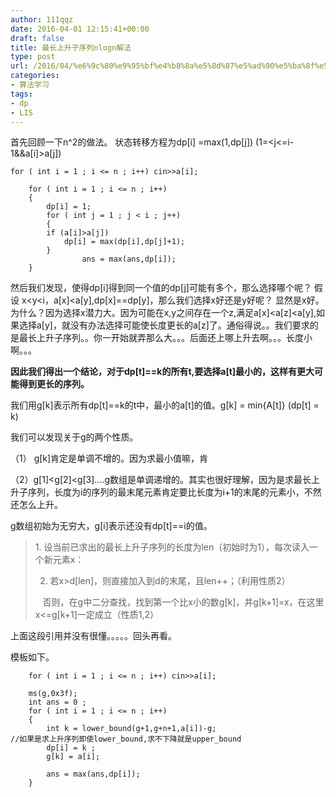 ```yaml
---
author: 111qqz
date: 2016-04-01 12:15:41+00:00
draft: false
title: 最长上升子序列nlogn解法
type: post
url: /2016/04/%e6%9c%80%e9%95%bf%e4%b8%8a%e5%8d%87%e5%ad%90%e5%ba%8f%e5%88%97nlogn%e8%a7%a3%e6%b3%95/
categories:
- 算法学习
tags:
- dp
- LIS
---
```


首先回顾一下n^2的做法。
状态转移方程为dp[i] =max(1,dp[j]) (1=<j<=i-1&&a[i]>a[j])

    
    for ( int i = 1 ; i <= n ; i++) cin>>a[i];
    
    	for ( int i = 1 ; i <= n ; i++)
    	{
    	    dp[i] = 1;
    	    for ( int j = 1 ; j < i ; j++)
    	    {
    		if (a[i]>a[j])
    		    dp[i] = max(dp[i],dp[j]+1);
    	    }
                    ans = max(ans,dp[i]);
    	}
    


然后我们发现，使得dp[i]得到同一个值的dp[j]可能有多个，那么选择哪个呢？
假设 x<y<i，a[x]<a[y],dp[x]==dp[y]，那么我们选择x好还是y好呢？
显然是x好。为什么？因为选择x潜力大。因为可能在x,y之间存在一个z,满足a[x]<a[z]<a[y],如果选择a[y]，就没有办法选择可能使长度更长的a[z]了。通俗得说。。我们要求的是最长上升子序列。。你一开始就弄那么大。。。后面还上哪上升去啊。。。长度小啊。。。

**因此我们得出一个结论，对于dp[t]==k的所有t,要选择a[t]最小的，这样有更大可能得到更长的序列。**

我们用g[k]表示所有dp[t]==k的t中，最小的a[t]的值。g[k] = min{A[t]} (dp[t] = k)

我们可以发现关于g的两个性质。

（1） g[k]肯定是单调不增的。因为求最小值嘛，肯

（2）g[1]<g[2]<g[3]....g数组是单调递增的。其实也很好理解，因为是求最长上升子序列，长度为i的序列的最末尾元素肯定要比长度为i+1的末尾的元素小，不然还怎么上升。

g数组初始为无穷大，g[i]表示还没有dp[t]==i的值。




<blockquote>1. 设当前已求出的最长上升子序列的长度为len（初始时为1），每次读入一个新元素x：

2. 若x>d[len]，则直接加入到d的末尾，且len++；（利用性质2）

   否则，在g中二分查找，找到第一个比x小的数g[k]，并g[k+1]=x，在这里x<=g[k+1]一定成立（性质1,2）</blockquote>


上面这段引用并没有很懂。。。。。回头再看。







 模板如下。

    
    
    
    
    	for ( int i = 1 ; i <= n ; i++) cin>>a[i];
    	
    	ms(g,0x3f);  
    	int ans = 0 ;
    	for ( int i = 1 ; i <= n ; i++)
    	{
    	    int k = lower_bound(g+1,g+n+1,a[i])-g;
    //如果是求上升序列即使lower_bound,求不下降就是upper_bound
    	    dp[i] = k ;
    	    g[k] = a[i];
    	    
    	    ans = max(ans,dp[i]);
    	}
    	
    
    
    



